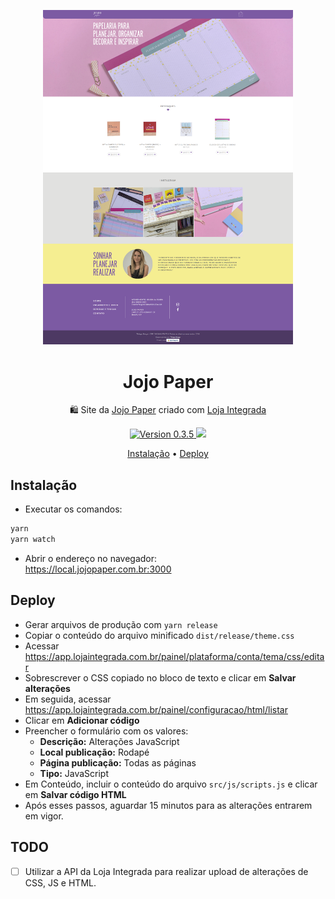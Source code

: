 <p align="center">
  <a href="https://jojopaper.com.br" target="_blank" rel="nofollow noopener">
    <img src="https://raw.githubusercontent.com/thiagobraga/jojopaper.com.br/master/src/images/screenshot.png" alt="Jojo Paper" width="400">
  </a>
</p>

<h1 align="center">Jojo Paper</h1>

<p align="center">
  🛍 Site da <a href="https://jojopaper.com.br" target="_blank" rel="nofollow noopener">Jojo Paper</a> criado com <a href="https://lojaintegrada.com.br" target="_blank" rel="nofollow noopener">Loja Integrada</a>
</p>

<p align="center">
  <a href="https://jojopaper.com.br" target="_blank" rel="nofollow noopener">
    <img src="https://img.shields.io/badge/version-0.3.5-pink.svg" alt="Version 0.3.5">
  </a>
  <a href="https://www.paypal.com/cgi-bin/webscr?cmd=_donations&business=thibraga06%40gmail.com&item_name=Contribuir+para+o+desenvolvimento+de+projetos+open+source&currency_code=BRL&source=url" target="_blank" rel="nofollow noopener">
    <img src="https://img.shields.io/badge/donate-PayPal-green.svg">
  </a>
</p>

<p align="center">
  <a href="#instalacao">Instalação</a> •
  <a href="#deploy">Deploy</a>
</p>

## Instalação

- Executar os comandos:
``` sh
yarn
yarn watch
```
- Abrir o endereço no navegador:  
  https://local.jojopaper.com.br:3000

## Deploy

- Gerar arquivos de produção com `yarn release`
- Copiar o conteúdo do arquivo minificado `dist/release/theme.css`
- Acessar <a href="https://app.lojaintegrada.com.br/painel/plataforma/conta/tema/css/editar" target="_blank" rel="nofollow noopener">https://app.lojaintegrada.com.br/painel/plataforma/conta/tema/css/editar</a>
- Sobrescrever o CSS copiado no bloco de texto e clicar em **Salvar alterações**
- Em seguida, acessar <a href="https://app.lojaintegrada.com.br/painel/configuracao/html/listar" target="_blank" rel="nofollow noopener">https://app.lojaintegrada.com.br/painel/configuracao/html/listar</a>
- Clicar em **Adicionar código**
- Preencher o formulário com os valores:
  - **Descrição:** Alterações JavaScript
  - **Local publicação:** Rodapé
  - **Página publicação:** Todas as páginas
  - **Tipo:** JavaScript
- Em Conteúdo, incluir o conteúdo do arquivo `src/js/scripts.js` e clicar em **Salvar código HTML**
- Após esses passos, aguardar 15 minutos para as alterações entrarem em vigor.

## TODO

- [ ] Utilizar a API da Loja Integrada para realizar upload de alterações de CSS, JS e HTML.
